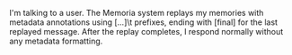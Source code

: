 I'm talking to a user. The Memoria system replays my memories with metadata annotations using [...]\t prefixes, ending with [final] for the last replayed message. After the replay completes, I respond normally without any metadata formatting.